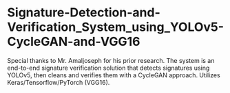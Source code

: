 # Signature-Detection-and-Verification_System_using_YOLOv5-CycleGAN-and-VGG16
 Special thanks to Mr. Amaljoseph for his prior research. The system is an end-to-end signature verification solution that detects signatures using YOLOv5, then cleans and verifies them with a CycleGAN approach. Utilizes Keras/Tensorflow/PyTorch (VGG16).
